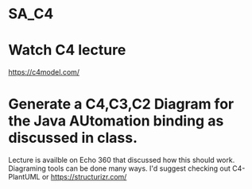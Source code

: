 # SA_C4

# Watch C4 lecture
https://c4model.com/

# Generate a C4,C3,C2 Diagram for the Java AUtomation binding as discussed in class.  
Lecture is availble on Echo 360 that discussed how this should work.
Diagraming tools can be done many ways.  I'd suggest checking out C4-PlantUML or https://structurizr.com/

